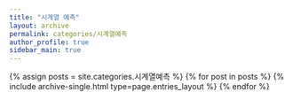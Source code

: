 ```yaml
---
title: "시계열 예측"           
layout: archive
permalink: categories/시계열예측      
author_profile: true
sidebar_main: true
---
```



{% assign posts = site.categories.시계열예측 %}   <!-- 수정 -->
{% for post in posts %} {% include archive-single.html type=page.entries_layout %} {% endfor %}
